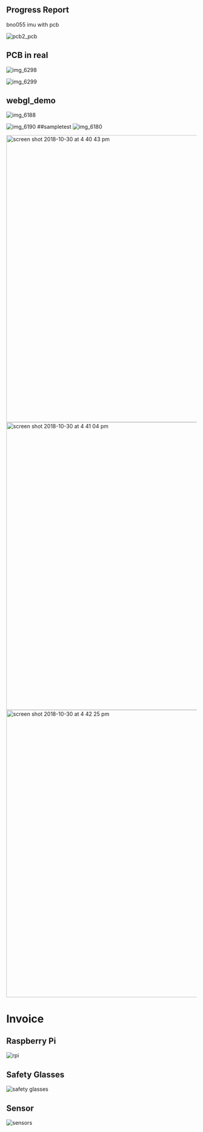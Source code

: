 ## Progress Report 

bno055 imu  with pcb 


![pcb2_pcb](https://user-images.githubusercontent.com/43187410/47754638-f5ea7a80-dc71-11e8-91a3-300963e8d986.jpg)


## PCB in real 


![img_6298](https://user-images.githubusercontent.com/43187410/48099180-c517c180-e1ec-11e8-9c5c-fc2b66408e56.jpg)

![img_6299](https://user-images.githubusercontent.com/43187410/48099186-c9dc7580-e1ec-11e8-97c9-a4f13cfdd9e6.jpg)


## webgl_demo
![img_6188](https://user-images.githubusercontent.com/43187410/47749820-4bb82600-dc64-11e8-853d-81ab558b881b.JPG)


![img_6190](https://user-images.githubusercontent.com/43187410/47750015-c08b6000-dc64-11e8-8356-dc91c474676a.jpg)
##sampletest
![img_6180](https://user-images.githubusercontent.com/43187410/47750027-caad5e80-dc64-11e8-9a0d-24ee378b663e.jpg)


<img width="759" alt="screen shot 2018-10-30 at 4 40 43 pm" src="https://user-images.githubusercontent.com/43187410/47750306-81a9da00-dc65-11e8-80d6-ccb4541760c0.png">

<img width="761" alt="screen shot 2018-10-30 at 4 41 04 pm" src="https://user-images.githubusercontent.com/43187410/47750307-82427080-dc65-11e8-94fb-affe9c84daff.png">

<img width="760" alt="screen shot 2018-10-30 at 4 42 25 pm" src="https://user-images.githubusercontent.com/43187410/47750309-840c3400-dc65-11e8-8f11-c19d6174cafe.png">





# Invoice




## Raspberry Pi
![rpi](https://user-images.githubusercontent.com/43187410/46377139-cdb52f00-c665-11e8-9fdf-a8be85ecb315.PNG)



## Safety Glasses
![safety glasses](https://user-images.githubusercontent.com/43187410/46377156-d60d6a00-c665-11e8-8649-881cfc79c293.PNG)



## Sensor
![sensors](https://user-images.githubusercontent.com/43187410/46377339-52a04880-c666-11e8-9e51-ebd2f3746f35.PNG)

